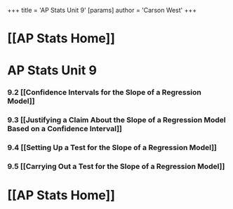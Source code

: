 +++
 title = 'AP Stats Unit 9'
[params]
	author = 'Carson West'
+++
# [[AP Stats Home]]

# AP Stats Unit 9
### 9.2 [[Confidence Intervals for the Slope of a Regression Model]]
### 9.3 [[Justifying a Claim About the Slope of a Regression Model Based on a Confidence Interval]]
### 9.4 [[Setting Up a Test for the Slope of a Regression Model]]
### 9.5 [[Carrying Out a Test for the Slope of a Regression Model]]

# [[AP Stats Home]]